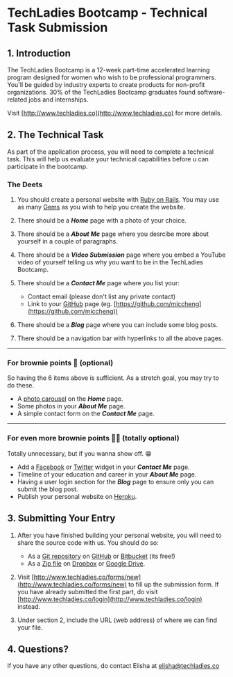 # TechLadies Bootcamp - Technical Task Submission

## 1. Introduction

The TechLadies Bootcamp is a 12-week part-time accelerated learning program designed for women who wish to be professional programmers. You'll be guided by industry experts to create products for non-profit organizations. 30% of the TechLadies Bootcamp graduates found software-related jobs and internships.

Visit [http://www.techladies.co](http://www.techladies.co) for more details.

## 2. The Technical Task

As part of the application process, you will need to complete a technical task. This will help us evaluate your technical capabilities before u can participate in the bootcamp.

### The Deets

1. You should create a personal website with [Ruby on Rails](http://rubyonrails.org). You may use as many [Gems](https://rubygems.org) as you wish to help you create the website.
2. There should be a ***Home*** page with a photo of your choice.
3. There should be a ***About Me*** page where you desrcibe more about yourself in a couple of paragraphs.
4. There should be a ***Video Submission*** page where you embed a YouTube video of yourself telling us why you want to be in the TechLadies Bootcamp.
5. There should be a ***Contact Me*** page where you list your:

	- Contact email (please don't list any private contact)
	- Link to your [GitHub](https://github.com) page (eg. [https://github.com/miccheng](https://github.com/miccheng))

6. There should be a ***Blog*** page where you can include some blog posts.
7. There should be a navigation bar with hyperlinks to all the above pages.

---

### For brownie points 🍪 (optional)

So having the 6 items above is sufficient. As a stretch goal, you may try to do these.

- A [photo carousel](https://www.w3schools.com/bootstrap/bootstrap_carousel.asp) on the ***Home*** page.
- Some photos in your ***About Me*** page.
- A simple contact form on the ***Contact Me*** page.

---

### For even more brownie points 🍪🍪 (totally optional)

Totally unnecessary, but if you wanna show off. 😁

- Add a [Facebook](https://developers.facebook.com/products/social-plugins/overview/) or [Twitter](https://dev.twitter.com/web/overview) widget in your ***Contact Me*** page.
- Timeline of your education and career in your ***About Me*** page.
- Having a user login section for the ***Blog*** page to ensure only you can submit the blog post.
- Publish your personal website on [Heroku](https://www.heroku.com).

## 3. Submitting Your Entry

1. After you have finished building your personal website, you will need to share the source code with us. You should do so:

	- As a [Git repository](https://git-scm.com) on [GitHub](https://github.com) or [Bitbucket](https://bitbucket.org) (its free!)
	- As a [Zip file](https://en.wikipedia.org/wiki/Zip_(file_format)) on [Dropbox](https://www.dropbox.com) or [Google Drive](http://drive.google.com).

2. Visit [http://www.techladies.co/forms/new](http://www.techladies.co/forms/new) to fill up the submission form. If you have already submitted the first part, do visit [http://www.techladies.co/login](http://www.techladies.co/login) instead.
3. Under section 2, include the URL (web address) of where we can find your file.

## 4. Questions?

If you have any other questions, do contact Elisha at elisha@techladies.co

